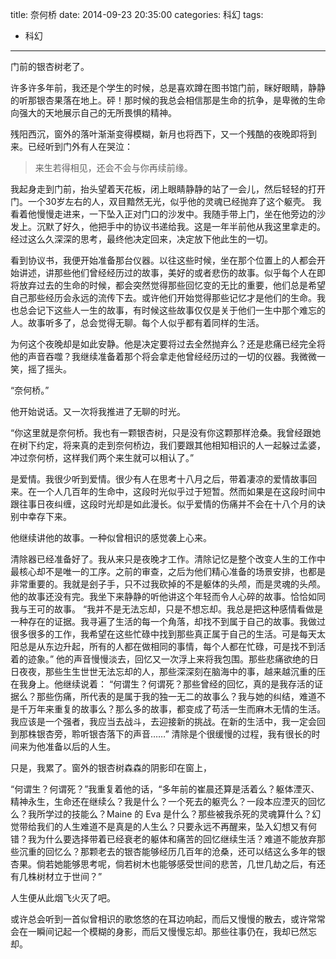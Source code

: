 title: 奈何桥
date: 2014-09-23 20:35:00
categories: 科幻
tags:
- 科幻
---

门前的银杏树老了。

许多许多年前，我还是个学生的时候，总是喜欢蹲在图书馆门前，眯好眼睛，静静的听那银杏果落在地上。砰！那时候的我总会相信那是生命的抗争，是卑微的生命向强大的天地展示自己的无所畏惧的精神。

残阳西沉，窗外的落叶渐渐变得模糊，新月也将西下，又一个残酷的夜晚即将到来。已经听到门外有人在哭泣：
> 来生若得相见，还会不会与你再续前缘。

<!-- more -->

我起身走到门前，抬头望着天花板，闭上眼睛静静的站了一会儿，然后轻轻的打开门。一个30岁左右的人，双目黯然无光，似乎他的灵魂已经抛弃了这个躯壳。
我看着他慢慢走进来，一下坠入正对门口的沙发中。我随手带上门，坐在他旁边的沙发上。沉默了好久，他把手中的协议书递给我。这是一年半前他从我这里拿走的。经过这么久深深的思考，最终他决定回来，决定放下他此生的一切。

看到协议书，我便开始准备那台仪器。以往这些时候，坐在那个位置上的人都会开始讲述，讲那些他们曾经经历过的故事，美好的或者悲伤的故事。似乎每个人在即将放弃过去的生命的时候，都会突然觉得那些回忆变的无比的重要，他们总是希望自己那些经历会永远的流传下去。或许他们开始觉得那些记忆才是他们的生命。我也总会记下这些人一生的故事，有时候这些故事仅仅是关于他们一生中那个难忘的人。故事听多了，总会觉得无聊。每个人似乎都有着同样的生活。

为何这个夜晚却是如此安静。他是决定要将过去全然抛弃么？还是悲痛已经完全将他的声音吞噬？我继续准备着那个将会拿走他曾经经历过的一切的仪器。我微微一笑，摇了摇头。

“奈何桥。”

他开始说话。又一次将我推进了无聊的时光。

“你这里就是奈何桥。我也有一颗银杏树，只是没有你这颗那样沧桑。我曾经跟她在树下约定，将来真的走到奈何桥边，我们要跟其他相知相识的人一起躲过孟婆，冲过奈何桥，这样我们两个来生就可以相认了。”

是爱情。我很少听到爱情。很少有人在思考十八月之后，带着凄凉的爱情故事回来。在一个人几百年的生命中，这段时光似乎过于短暂。然而如果是在这段时间中跟往事日夜纠缠，这段时光却是如此漫长。似乎爱情的伤痛并不会在十八个月的诀别中幸存下来。

他继续讲他的故事。一种似曾相识的感觉袭上心来。

清除器已经准备好了。我从来只是夜晚才工作。清除记忆是整个改变人生的工作中最核心却不是唯一的工序。之前的审查，之后为他们精心准备的场景安排，也都是非常重要的。我就是刽子手，只不过我砍掉的不是躯体的头颅，而是灵魂的头颅。他的故事还没有完。我坐下来静静的听他讲这个年轻而令人心碎的故事。恰恰如同我与王可的故事。
“我并不是无法忘却，只是不想忘却。我总是把这种感情看做是一种存在的证据。我寻遍了生活的每一个角落，却找不到属于自己的故事。我做过很多很多的工作，我希望在这些忙碌中找到那些真正属于自己的生活。可是每天太阳总是从东边升起，所有的人都在做相同的事情，每个人都在忙碌，可是找不到活着的迹象。”
他的声音慢慢淡去，回忆又一次浮上来将我包围。那些悲痛欲绝的日日夜夜，那些生生世世无法忘却的人，那些深深刻在脑海中的事，越来越沉重的压在我身上。他继续说着：
“何谓生？何谓死？那些曾经的回忆，真的是我存活的证据么？那些伤痛，所代表的是属于我的独一无二的故事么？我与她的纠结，难道不是千万年来重复的故事么？那么多的故事，都变成了苟活一生而麻木无情的生活。我应该是一个强者，我应当去战斗，去迎接新的挑战。在新的生活中，我一定会回到那株银杏旁，聆听银杏落下的声音……”
清除是个很缓慢的过程，我有很长的时间来为他准备以后的人生。

只是，我累了。窗外的银杏树森森的阴影印在窗上，

“何谓生？何谓死？”我重复着他的话，“多年前的崔晨还算是活着么？躯体湮灭、精神永生，生命还在继续么？我是什么？一个死去的躯壳么？一段本应湮灭的回忆么？我所学过的技能么？Maine 的 Eva 是什么？那些被我杀死的灵魂算什么？幻觉带给我们的人生难道不是真是的人生么？只要永远不再醒来，坠入幻想又有何错？我为什么要选择带着已经衰老的躯体和痛苦的回忆继续生活？难道不能放弃那些沉重的回忆么？那颗老去的银杏能够经历几百年的沧桑，还可以结这么多年的银杏果。倘若她能够思考呢，倘若树木也能够感受世间的悲苦，几世几劫之后，有还有几株树材立于世间？”

人生便从此烟飞火灭了吧。

或许总会听到一首似曾相识的歌悠悠的在耳边响起，而后又慢慢的散去，或许常常会在一瞬间记起一个模糊的身影，而后又慢慢忘却。那些往事仍在，我却已然忘却。
